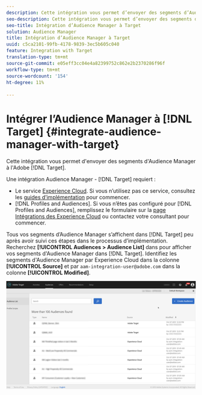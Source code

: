```yaml
---
description: Cette intégration vous permet d’envoyer des segments d’Audience Manager à la Cible.
seo-description: Cette intégration vous permet d’envoyer des segments d’Audience Manager à la Cible.
seo-title: Intégration d’Audience Manager à Target
solution: Audience Manager
title: Intégration d’Audience Manager à Target
uuid: c5ca2101-99fb-4178-9839-3ec5b605c040
feature: Integration with Target
translation-type: tm+mt
source-git-commit: e05eff3cc04e4a82399752c862e2b2370286f96f
workflow-type: tm+mt
source-wordcount: '154'
ht-degree: 11%

---
```



# Intégrer l’Audience Manager à [!DNL Target] {#integrate-audience-manager-with-target}

Cette intégration vous permet d&#39;envoyer des segments d&#39;Audience Manager à l&#39;Adobe [!DNL Target].

Une intégration Audience Manager - [!DNL Target] requiert :

* Le service [Experience Cloud](https://docs.adobe.com/content/help/fr-FR/id-service/using/home.html). Si vous n’utilisez pas ce service, consultez les [guides d’implémentation](https://docs.adobe.com/content/help/en/id-service/using/implementation/implementation-guides.html) pour commencer.
* [!DNL Profiles and Audiences]. Si vous n’êtes pas configuré pour [!DNL Profiles and Audiences], remplissez le formulaire sur la [page Intégrations des Experience Cloud](https://adobe.allegiancetech.com/cgi-bin/qwebcorporate.dll?idx=X8SVES) ou contactez votre consultant pour commencer.

Tous vos segments d’Audience Manager s’affichent dans [!DNL Target] peu après avoir suivi ces étapes dans le processus d’implémentation. Recherchez **[!UICONTROL Audiences > Audience List]** dans  pour afficher vos segments d&#39;Audience Manager dans [!DNL Target]. Identifiez les segments d&#39;Audience Manager par Experience Cloud dans la colonne **[!UICONTROL Source]** et par `aam-integration-user@adobe.com` dans la colonne **[!UICONTROL Modified]**.

![](../assets/target.png)